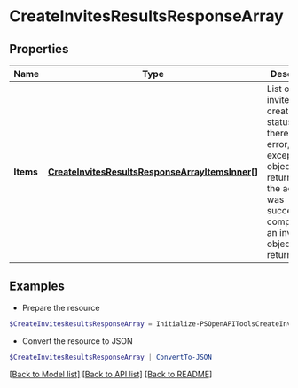 # CreateInvitesResultsResponseArray
## Properties

Name | Type | Description | Notes
------------ | ------------- | ------------- | -------------
**Items** | [**CreateInvitesResultsResponseArrayItemsInner[]**](CreateInvitesResultsResponseArrayItemsInner.md) | List of invite/request creation status. If there is an error, an exception object will be returned. If the action was successfully completed, an invite object will be returned. | [optional] 

## Examples

- Prepare the resource
```powershell
$CreateInvitesResultsResponseArray = Initialize-PSOpenAPIToolsCreateInvitesResultsResponseArray  -Items null
```

- Convert the resource to JSON
```powershell
$CreateInvitesResultsResponseArray | ConvertTo-JSON
```

[[Back to Model list]](../README.md#documentation-for-models) [[Back to API list]](../README.md#documentation-for-api-endpoints) [[Back to README]](../README.md)

